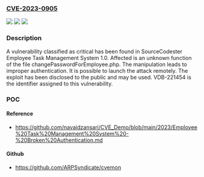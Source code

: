 ### [CVE-2023-0905](https://cve.mitre.org/cgi-bin/cvename.cgi?name=CVE-2023-0905)
![](https://img.shields.io/static/v1?label=Product&message=Employee%20Task%20Management%20System&color=blue)
![](https://img.shields.io/static/v1?label=Version&message=%3D%201.0%20&color=brighgreen)
![](https://img.shields.io/static/v1?label=Vulnerability&message=CWE-287%20Improper%20Authentication&color=brighgreen)

### Description

A vulnerability classified as critical has been found in SourceCodester Employee Task Management System 1.0. Affected is an unknown function of the file changePasswordForEmployee.php. The manipulation leads to improper authentication. It is possible to launch the attack remotely. The exploit has been disclosed to the public and may be used. VDB-221454 is the identifier assigned to this vulnerability.

### POC

#### Reference
- https://github.com/navaidzansari/CVE_Demo/blob/main/2023/Employee%20Task%20Management%20System%20-%20Broken%20Authentication.md

#### Github
- https://github.com/ARPSyndicate/cvemon

